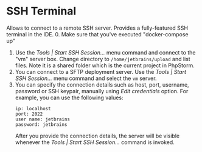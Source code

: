 # SSH Terminal

Allows to connect to a remote SSH server. Provides a fully-featured SSH terminal in the IDE.
0. Make sure that you've executed "docker-compose up"
1. Use the _Tools | Start SSH Session..._ menu command and connect to the "vm" server box.
   Change directory to `/home/jetbrains/upload` and list files. Note it is a shared folder which is the current project in PhpStorm.
2. You can connect to a SFTP deployment server. Use the _Tools | Start SSH Session..._ menu command and select the `vm` server.
3. You can specify the connection details such as host, port, username, password or SSH keypair, manually using
      _Edit credentials_ option.
      For example, you can use the following values:
      ```
      ip: localhost
      port: 2022
      user name: jetbrains
      password: jetbrains
      ```
      After you provide the connection details, the server will be visible whenever the _Tools | Start SSH Session..._ command is invoked.


